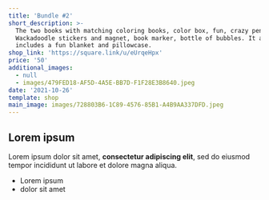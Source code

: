 ```yaml
---
title: 'Bundle #2'
short_description: >-
  The two books with matching coloring books, color box, fun, crazy pen,
  Wackadoodle stickers and magnet, book marker, bottle of bubbles. It also
  includes a fun blanket and pillowcase.
shop_link: 'https://square.link/u/eUrqeHpx'
price: '50'
additional_images:
  - null
  - images/479FED18-AF5D-4A5E-BB7D-F1F28E3B8640.jpeg
date: '2021-10-26'
template: shop
main_image: images/728803B6-1C89-4576-85B1-A4B9AA337DFD.jpeg
---
```

## Lorem ipsum

Lorem ipsum dolor sit amet, **consectetur adipiscing elit**, sed do eiusmod tempor incididunt ut labore et dolore magna aliqua.

- Lorem ipsum
- dolor sit amet